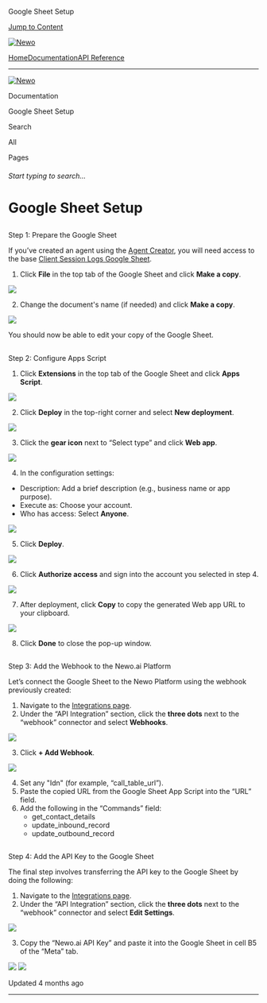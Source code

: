 Google Sheet Setup

[Jump to Content](#content)

[![Newo](https://files.readme.io/895bdeef8322f081f6d0f4507a17e414930dfddfddf1de452f458dc00698ca84-small-svgviewer-png-output_9.png)](/)

[Home](/)[Documentation](/docs)[API Reference](/reference)

* * *

[![Newo](https://files.readme.io/895bdeef8322f081f6d0f4507a17e414930dfddfddf1de452f458dc00698ca84-small-svgviewer-png-output_9.png)](/)

Documentation

Google Sheet Setup

Search

All

Pages

###### Start typing to search…

# Google Sheet Setup

## 

Step 1: Prepare the Google Sheet

[](#step-1-prepare-the-google-sheet)

If you’ve created an agent using the [Agent Creator](https://agent.newo.ai/creator), you will need access to the base [Client Session Logs Google Sheet](https://docs.google.com/spreadsheets/d/1kBZ36vAKCe5_IdY845-_-CtmBa9U7FrLE3tvu4hNabE/edit?usp=sharing).

1.  Click **File** in the top tab of the Google Sheet and click **Make a copy**.

![](https://files.readme.io/e9563e374ad7ad909b58bb2ea40f6d0aca6375ac960250fda4c84081f8a7fdbe-Screenshot_2024-11-25_at_15.42.52.png)

2.  Change the document's name (if needed) and click **Make a copy**.

![](https://files.readme.io/b96bc0c77440cec2f82097385d46dc47ccadec53a91ec79c851182efd9ffa163-Screenshot_2024-11-25_at_15.48.59.png)

You should now be able to edit your copy of the Google Sheet.

## 

Step 2: Configure Apps Script

[](#step-2-configure-apps-script)

1.  Click **Extensions** in the top tab of the Google Sheet and click **Apps Script**.

![](https://files.readme.io/bcb90f13251164593f47d5174f09e0aaf6a2be15dd079ee5c3fa301fa31a64b8-Screenshot_2024-11-25_at_15.56.49.png)

2.  Click **Deploy** in the top-right corner and select **New deployment**.

![](https://files.readme.io/1c62d092b40d77655c04b2a3556b991fbe2dcf7de833f8edc2bd3043a683ab8c-Screenshot_2024-11-25_at_15.59.15.png)

3.  Click the **gear icon** next to “Select type” and click **Web app**.

![](https://files.readme.io/81ea22bcc231fc33db8a9798d05f3e8993362d793a38a3a8f5eb456c5f627d9c-Screenshot_2024-11-25_at_16.01.27.png)

4.  In the configuration settings:

*   Description: Add a brief description (e.g., business name or app purpose).
*   Execute as: Choose your account.
*   Who has access: Select **Anyone**.

![](https://files.readme.io/05ca31a7e3f765c4c80e8ae53d038015a1d488ceb97e3a62035e05d1ecbfbe78-Screenshot_2024-11-25_at_16.01.57.png)

5.  Click **Deploy**.

![](https://files.readme.io/0e56e24fef018cd85227b9d9c002b50e1fbf6b543cf0f3c7d69112529a428c7b-Screenshot_2024-11-25_at_16.02.22.png)

6.  Click **Authorize access** and sign into the account you selected in step 4.

![](https://files.readme.io/665dca52a270c7b9fb0602f23ae1102b9f6d6b1715ed42c9ac1322102029d069-Screenshot_2024-11-25_at_16.06.59.png)

7.  After deployment, click **Copy** to copy the generated Web app URL to your clipboard.

![](https://files.readme.io/79e39211b6030eea0e1294e1f86b1d7c53ca5ef7fc70a4c927c9a0116bd666f1-Screenshot_2024-11-25_at_16.07.46.png)

8.  Click **Done** to close the pop-up window.

## 

Step 3: Add the Webhook to the Newo.ai Platform

[](#step-3-add-the-webhook-to-the-newoai-platform)

Let’s connect the Google Sheet to the Newo Platform using the webhook previously created:

1.  Navigate to the [Integrations page](https://builder.newo.ai/integrations).
2.  Under the “API Integration” section, click the **three dots** next to the “webhook” connector and select **Webhooks**.

![](https://files.readme.io/5d3e9df67fa5708aca5988579bb5c1842f201693c8b47bbfe087b450c6c2341d-Screenshot_2024-11-18_at_21.43.21.png)

3.  Click **\+ Add Webhook**.

![](https://files.readme.io/3cee408cb8bd8d819b1542e4e0526f46a12fdab0a6c8d74369fe4546d188f01b-Screenshot_2024-11-25_at_16.40.08.png)

4.  Set any "Idn" (for example, “call\_table\_url”).
5.  Paste the copied URL from the Google Sheet App Script into the “URL” field.
6.  Add the following in the “Commands” field:
    *   get\_contact\_details
    *   update\_inbound\_record
    *   update\_outbound\_record

## 

Step 4: Add the API Key to the Google Sheet

[](#step-4-add-the-api-key-to-the-google-sheet)

The final step involves transferring the API key to the Google Sheet by doing the following:

1.  Navigate to the [Integrations page](https://builder.newo.ai/integrations).
2.  Under the “API Integration” section, click the **three dots** next to the “webhook” connector and select **Edit Settings**.

![](https://files.readme.io/6c28309190ae2cbe241ece9b583202132eb86d6a399a56556084bae3950b8290-Screenshot_2024-11-25_at_16.48.47.png)

3.  Copy the “Newo.ai API Key” and paste it into the Google Sheet in cell B5 of the “Meta” tab.

![](https://files.readme.io/9fb37f4492b952a3af735fa37ae263313c811b265294eec14cd31146e2f5fca3-Screenshot_2024-11-18_at_21.43.47.png) ![](https://files.readme.io/a74d223ddb31501d149159ebddc278031e34551effdd4e120ea1b7c4a3a3485f-Screenshot_2024-11-18_at_21.45.28.png)

Updated 4 months ago

* * *
